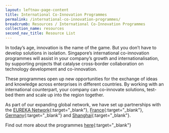 ```yaml
---
layout: leftnav-page-content
title: International Co-Innovation Programmes
permalink: /international-co-innovation-programmes/
breadcrumb: Resources / International Co-Innovation Programmes
collection_name: resources
second_nav_title: Resource List
---
```


In today’s age, innovation is the name of the game. But you don’t have to develop solutions in isolation. Singapore’s international co-innovation programmes will assist in your company’s growth and internationalisation, by supporting projects that catalyse cross-border collaboration on technology development and co-innovation.

These programmes open up new opportunities for the exchange of ideas and knowledge across enterprises in different countries. By working with an international counterpart, your company can co-innovate solutions, test-bed them and scale up into the region together.

As part of our expanding global network, we have set up partnerships with the [EUREKA Network](https://www.enterprisesg.gov.sg/financial-assistance/grants/for-local-companies/international-co-innovation-programmes/eureka-global-stars-initiative){:target="_blank"}, [France](https://www.enterprisesg.gov.sg/financial-assistance/grants/for-local-companies/international-co-innovation-programmes/singapore-france-joint-innovation-call){:target="_blank"}, [Germany](https://www.enterprisesg.gov.sg/financial-assistance/grants/for-local-companies/international-co-innovation-programmes/germany-singapore-sme-funding-programme){:target="_blank"} and [Shanghai](https://www.enterprisesg.gov.sg/financial-assistance/grants/for-local-companies/international-co-innovation-programmes/singapore-shanghai-joint-innovation-call){:target="_blank"}.

Find out more about the programmes [here](https://www.enterprisesg.gov.sg/financial-assistance/grants/for-local-companies/international-co-innovation-programmes/overview){:target="_blank"}

